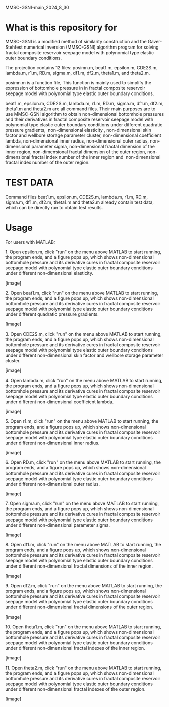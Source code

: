 MMSC-GSNI-main_2024_8_30

# What is this repository for

MMSC-GSNI is a modified method of similarity construction and the Gaver-Stehfest numerical inversion (MMSC-GSNI) algorithm program for solving fractal composite reservoir seepage model with polynomial type elastic outer boundary conditions.

The projection contains 12 files: posimn.m, beat1.m, epsilon.m, CDE2S.m, lambda.m, r1.m, RD.m, sigma.m, df1.m, df2.m, theta1.m, and theta2.m.

posimn.m is a function file, This function is mainly used to simplify the expression of bottomhole pressure in in fractal composite reservoir seepage model with polynomial type elastic outer boundary conditions.

beat1.m, epsilon.m, CDE2S.m, lambda.m, r1.m, RD.m, sigma.m, df1.m, df2.m, theta1.m and theta2.m are all command files. Their main purposes are to use MMSC-GSNI algorithm to obtain non-dimensional bottomhole pressures and their derivatives in fractal composite reservoir seepage model with polynomial type elastic outer boundary conditions under different quadratic pressure gradients,  non-dimensional elasticity , non-dimensional skin factor and wellbore storage parameter cluster, non-dimensional coefficient lambda, non-dimensional inner radius, non-dimensional outer radius, non-dimensional parameter sigma, non-dimensional fractal dimension of the inner region, non-dimensional fractal dimension of the outer region, non-dimensional fractal index number of the inner region and  non-dimensional fractal index number of the outer region.

# TEST DATA

Command files beat1.m, epsilon.m, CDE2S.m, lambda.m, r1.m, RD.m, sigma.m, df1.m, df2.m, theta1.m and theta2.m already contain test data, which can be directly run to obtain test results.

# Usage

For users with MATLAB:

1\. Open epsilon.m, click "run" on the menu above MATLAB to start running, the program ends, and a figure pops up, which shows non-dimensional bottomhole pressure and its derivative cures in fractal composite reservoir seepage model with polynomial type elastic outer boundary conditions under different non-dimensional elasticity.

[image]

2\. Open beat1.m, click "run" on the menu above MATLAB to start running, the program ends, and a figure pops up, which shows non-dimensional bottomhole pressure and its derivative cures in fractal composite reservoir seepage model with polynomial type elastic outer boundary conditions under different quadratic pressure gradients.

[image]

3\. Open CDE2S.m, click "run" on the menu above MATLAB to start running, the program ends, and a figure pops up, which shows non-dimensional bottomhole pressure and its derivative cures in fractal composite reservoir seepage model with polynomial type elastic outer boundary conditions under different non-dimensional skin factor and wellbore storage parameter cluster.

[image]

4\. Open lambda.m, click "run" on the menu above MATLAB to start running, the program ends, and a figure pops up, which shows non-dimensional bottomhole pressure and its derivative cures in fractal composite reservoir seepage model with polynomial type elastic outer boundary conditions under different non-dimensional coefficient lambda.

[image]

5\. Open r1.m, click "run" on the menu above MATLAB to start running, the program ends, and a figure pops up, which shows non-dimensional bottomhole pressure and its derivative cures in fractal composite reservoir seepage model with polynomial type elastic outer boundary conditions under different non-dimensional inner radius.

[image]

6\. Open RD.m, click "run" on the menu above MATLAB to start running, the program ends, and a figure pops up, which shows non-dimensional bottomhole pressure and its derivative cures in fractal composite reservoir seepage model with polynomial type elastic outer boundary conditions under different non-dimensional outer radius.

[image]

7\. Open sigma.m, click "run" on the menu above MATLAB to start running, the program ends, and a figure pops up, which shows non-dimensional bottomhole pressure and its derivative cures in fractal composite reservoir seepage model with polynomial type elastic outer boundary conditions under different non-dimensional parameter sigma.

[image]

8\. Open df1.m, click "run" on the menu above MATLAB to start running, the program ends, and a figure pops up, which shows non-dimensional bottomhole pressure and its derivative cures in fractal composite reservoir seepage model with polynomial type elastic outer boundary conditions under different non-dimensional fractal dimensions of the inner region.

[image]

9\. Open df2.m, click "run" on the menu above MATLAB to start running, the program ends, and a figure pops up, which shows non-dimensional bottomhole pressure and its derivative cures in fractal composite reservoir seepage model with polynomial type elastic outer boundary conditions under different non-dimensional fractal dimensions of the outer region.

[image]

10\. Open theta1.m, click "run" on the menu above MATLAB to start running, the program ends, and a figure pops up, which shows non-dimensional bottomhole pressure and its derivative cures in fractal composite reservoir seepage model with polynomial type elastic outer boundary conditions under different non-dimensional fractal indexes of the inner region.

[image]

11\. Open theta2.m, click "run" on the menu above MATLAB to start running, the program ends, and a figure pops up, which shows non-dimensional bottomhole pressure and its derivative cures in fractal composite reservoir seepage model with polynomial type elastic outer boundary conditions under different non-dimensional fractal indexes of the outer region.

[image]